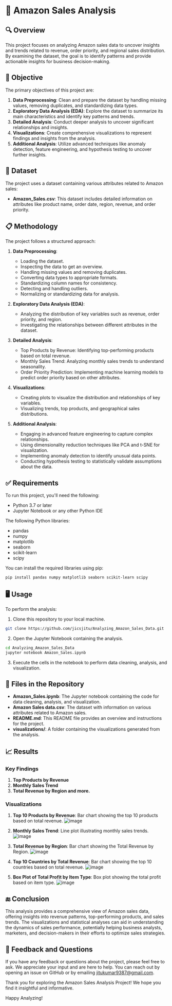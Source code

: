 # 🛒 Amazon Sales Analysis

## 🔍 Overview

This project focuses on analyzing Amazon sales data to uncover insights and trends related to revenue, order priority, and regional sales distribution. By examining the dataset, the goal is to identify patterns and provide actionable insights for business decision-making.

## 📝 Objective

The primary objectives of this project are:

1. **Data Preprocessing**: Clean and prepare the dataset by handling missing values, removing duplicates, and standardizing data types.
2. **Exploratory Data Analysis (EDA)**: Explore the dataset to summarize its main characteristics and identify key patterns and trends.
3. **Detailed Analysis**: Conduct deeper analysis to uncover significant relationships and insights.
4. **Visualizations**: Create comprehensive visualizations to represent findings and insights from the analysis.
5. **Additional Analysis**: Utilize advanced techniques like anomaly detection, feature engineering, and hypothesis testing to uncover further insights.

## 📄 Dataset

The project uses a dataset containing various attributes related to Amazon sales:

- **Amazon_Sales.csv**: This dataset includes detailed information on attributes like product name, order date, region, revenue, and order priority.

## 📋 Methodology

The project follows a structured approach:

1. **Data Preprocessing**:

   - Loading the dataset.
   - Inspecting the data to get an overview.
   - Handling missing values and removing duplicates.
   - Converting data types to appropriate formats.
   - Standardizing column names for consistency.
   - Detecting and handling outliers.
   - Normalizing or standardizing data for analysis.

2. **Exploratory Data Analysis (EDA)**:

   - Analyzing the distribution of key variables such as revenue, order priority, and region.
   - Investigating the relationships between different attributes in the dataset.

3. **Detailed Analysis**:

   - Top Products by Revenue: Identifying top-performing products based on total revenue.
   - Monthly Sales Trend: Analyzing monthly sales trends to understand seasonality.
   - Order Priority Prediction: Implementing machine learning models to predict order priority based on other attributes.

4. **Visualizations**:

   - Creating plots to visualize the distribution and relationships of key variables.
   - Visualizing trends, top products, and geographical sales distributions.

5. **Additional Analysis**:

   - Engaging in advanced feature engineering to capture complex relationships.
   - Using dimensionality reduction techniques like PCA and t-SNE for visualization.
   - Implementing anomaly detection to identify unusual data points.
   - Conducting hypothesis testing to statistically validate assumptions about the data.

## ✅ Requirements

To run this project, you'll need the following:

- Python 3.7 or later
- Jupyter Notebook or any other Python IDE

The following Python libraries:

- pandas
- numpy
- matplotlib
- seaborn
- scikit-learn
- scipy

You can install the required libraries using pip:

```bash
pip install pandas numpy matplotlib seaborn scikit-learn scipy
```

## 🖥️ Usage

To perform the analysis:

1. Clone this repository to your local machine.

```bash
git clone https://github.com/jicsjitu/Analyzing_Amazon_Sales_Data.git
```

2. Open the Jupyter Notebook containing the analysis.

```bash
cd Analyzing_Amazon_Sales_Data
jupyter notebook Amazon_Sales.ipynb
```

3. Execute the cells in the notebook to perform data cleaning, analysis, and visualization.

## 📁 Files in the Repository

- **Amazon_Sales.ipynb**: The Jupyter notebook containing the code for data cleaning, analysis, and visualization.
- **Amazon Sales data.csv**: The dataset with information on various attributes related to Amazon sales.
- **README.md**: This README file provides an overview and instructions for the project.
- **visualizations/**: A folder containing the visualizations generated from the analysis.

## 📈 Results

### Key Findings

1. **Top Products by Revenue**
2. **Monthly Sales Trend**
3. **Total Revenue by Region and more.**

### Visualizations

1. **Top 10 Products by Revenue**: Bar chart showing the top 10 products based on total revenue.
   ![image](https://github.com/jicsjitu/Analyzing_Amazon_Sales_Data/assets/162569175/1825cb07-fd4c-4519-94de-fe29d0c645dc)

2. **Monthly Sales Trend**: Line plot illustrating monthly sales trends.
![image](https://github.com/jicsjitu/Analyzing_Amazon_Sales_Data/assets/162569175/f4ef1c7b-c23d-4c63-be30-4fb744c46945)

3. **Total Revenue by Region**: Bar chart showing the Total Revenue by Region.
   ![image](https://github.com/jicsjitu/Analyzing_Amazon_Sales_Data/assets/162569175/c662d2ed-fedb-4231-8e90-f5402f292e7b)

4. **Top 10 Countries by Total Revenue**: Bar chart showing the top 10 countries based on total revenue.
![image](https://github.com/jicsjitu/Analyzing_Amazon_Sales_Data/assets/162569175/ea829fcf-e552-44bb-bb2b-8c607a0f1a97)

5. **Box Plot of Total Profit by Item Type**: Box plot showing the total profit based on item type.
![image](https://github.com/jicsjitu/Analyzing_Amazon_Sales_Data/assets/162569175/fd773bf2-4606-45ab-b1b0-1680fb532ef9)

## 🔚 Conclusion

This analysis provides a comprehensive view of Amazon sales data, offering insights into revenue patterns, top-performing products, and sales trends. The visualizations and statistical analyses can aid in understanding the dynamics of sales performance, potentially helping business analysts, marketers, and decision-makers in their efforts to optimize sales strategies.

## 💬 Feedback and Questions

If you have any feedback or questions about the project, please feel free to ask. We appreciate your input and are here to help. You can reach out by opening an issue on GitHub or by emailing [jitukumar9387@gmail.com](mailto:jitukumar9387@gmail.com).

Thank you for exploring the Amazon Sales Analysis Project! We hope you find it insightful and informative.

Happy Analyzing!
